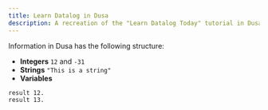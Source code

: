 ```yaml
---
title: Learn Datalog in Dusa
description: A recreation of the "Learn Datalog Today" tutorial in Dusa.
---
```


Information in Dusa has the following structure:

- **Integers** `12` and `-31`
- **Strings** `"This is a string"`
- **Variables**

```
result 12.
result 13.
```

